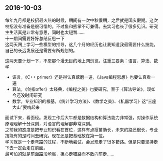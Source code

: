 ## 2016-10-03 ##
每年九月都是校招最火热的时候，期间有一次中秋假期，之后就是国庆假期。这次校招没有准备是很可惜的。不过鱼和熊掌不可兼得。去实习也长了很多见识。研究生生活真是非常有意思，同时也太短暂……  
十一期间需要好好总结反思一下  
这两天网上学习一些模型的推导，这几个月的经历也让我知道我最需要什么技能，自己的长远发展还是需要有所规划的。  

这两天要计划一下，不恩那个漫无目的地上网浏览。注重三要素：语言、算法、数学

+ 语言，《C++ primer》还是得认真琢磨一遍，《Java编程思想》也要认真看一遍
+ 算法，《剑指offer》太经典，《编程之美》也要研究，至于《算法导论》，现如今还没时间研究
+ 数学，专业知识的根基，《统计学习方法》、《数学之美》、《机器学习》这“三座大山”要啃起来

面试下来，看面经。发现工作后大牛都是数据结构和算法能力非常强，对操作系统原理理解十分深刻，对语言的理解都非常深刻。  
之前我的态度是把专业知识看在首位，这样有点揠苗助长，未来的路还很长，专业技能有的是时间去研究。现在还是把基础放在第一位。  
学习就是一个走弯路的过程，不断地尝试，会发现走了很多错路。但是只要坚持走下去一定会走在前面。  
最可怕的就是前面路段崎岖，担心走错路而不敢向前走……
